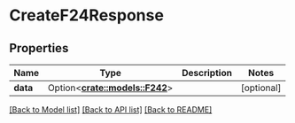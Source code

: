 # CreateF24Response

## Properties

Name | Type | Description | Notes
------------ | ------------- | ------------- | -------------
**data** | Option<[**crate::models::F242**](F24_2.md)> |  | [optional]

[[Back to Model list]](../README.md#documentation-for-models) [[Back to API list]](../README.md#documentation-for-api-endpoints) [[Back to README]](../README.md)


